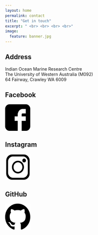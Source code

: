 ```yaml
---
layout: home
permalink: contact
title: "Get in touch"
excerpt: " <br> <br> <br> <br>"
image:
  feature: banner.jpg
---
```

<div class="tiles">
<div class="tile">
  <h2 class="post-title">Address</h2>
  <p class="post-excerpt">Indian Ocean Marine Research Centre<br>The University of Western Australia (M092)<br>64 Fairway, Crawley WA 6009</p>
</div><!-- /.tile -->
  
<div class="tile">
  <h2 class="post-title">Facebook</h2>
  <p class="post-excerpt"><a href="https://www.facebook.com/marineecologygroupUWA/?ref=br_rs" target="_blank"><img src='/images/facebook-logo_bw.jpg' width="82" height="86"></a></p>
</div><!-- /.tile -->
  
<div class="tile">
  <h2 class="post-title">Instagram</h2>
  <p class="post-excerpt"><a href="https://www.instagram.com/meg_fish_lab/" target="_blank"><img src='/images/Instagram-logo_bw.png' width="82" height="86"></a></p>
</div><!-- /.tile -->

<div class="tile">
  <h2 class="post-title">GitHub</h2>
  <p class="post-excerpt"><a href="https://github.com/UWAMEGFisheries" target="_blank"><img src='/images/github-logo_bw.svg' width="82" height="86"></a></p>
</div><!-- /.tile -->

</div><!-- /.tiles -->
